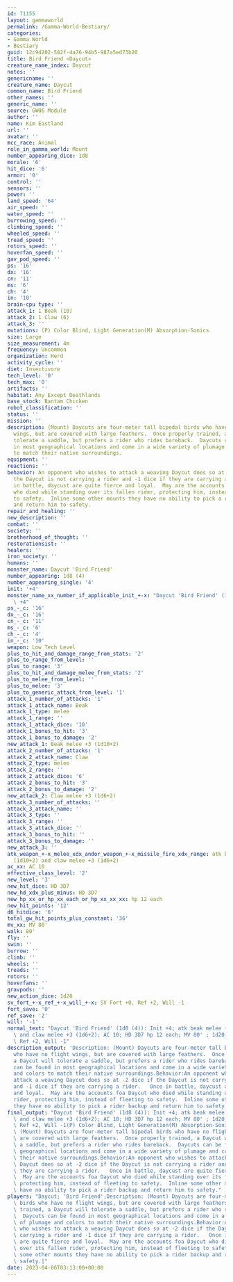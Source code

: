```yaml
---
id: 71155
layout: gammaworld
permalink: /Gamma-World-Bestiary/
categories:
- Gamma World
- Bestiary
guid: 12c9d202-582f-4a76-94b5-987a5ed73b20
title: Bird Friend «Daycut»
creature_name_index: Daycut
notes: ''
genericname: ''
creature_name: Daycut
common_name: Bird Friend
other_names: ''
generic_name: ''
source: GW06 Module
author: ''
name: Kim Eastland
url: ''
avatar: ''
mcc_race: Animal
role_in_gamma_world: Mount
number_appearing_dice: 1d8
morale: '6'
hit_dice: '6'
armor: '0'
control: ''
sensors: ''
power: ''
land_speed: '64'
air_speed: ''
water_speed: ''
burrowing_speed: ''
climbing_speed: ''
wheeled_speed: ''
tread_speed: ''
rotors_speed: ''
hoverfan_speed: ''
gav_pod_speed: ''
ps: '16'
dx: '16'
cn: '11'
ms: '6'
ch: '4'
in: '10'
brain-cpu type: ''
attack_1: 1 Beak (10)
attack_2: 1 Claw (6)
attack_3: ''
mutations: (P) Color Blind, Light Generation(M) Absorption-Sonics
size: Large
size_measurement: 4m
frequency: Uncommon
organization: Herd
activity_cycle: ''
diet: Insectivore
tech_level: '0'
tech_max: '0'
artifacts: ''
habitat: Any Except Deathlands
base_stock: Bantam Chicken
robot_classification: ''
status: ''
mission: ''
description: (Mount) Daycuts are four-meter tall bipedal birds who have no flight
  wings, but are covered with large feathers.  Once properly trained, a Daycut will
  tolerate a saddle, but prefers a rider who rides bareback.  Daycuts can be found
  in most geographical locations and come in a wide variety of plumage and colors
  to match their native surroundings.
equipment: ''
reactions: ''
behavior: An opponent who wishes to attack a weaving Daycut does so at -2 dice if
  the Daycut is not carrying a rider and -1 dice if they are carrying a rider.   Once
  in battle, daycust are quite fierce and loyal.  May are the accounts foa Daycut
  who died while standing over its fallen rider, protecting him, instead of fleeting
  to safety.  Inline some other mounts they have no ability to pick a rider backup
  and return him to safety.
repair_and_healing: ''
new_description: ''
combat: ''
society: ''
brotherhood_of_thought: ''
restorationsist: ''
healers: ''
iron_society: ''
humans: ''
monster_name: Daycut 'Bird Friend'
number_appearing: 1d8 (4)
number_appearing_single: '4'
init: '+4'
monster_name_xx_number_if_applicable_init_+-x: "Daycut 'Bird Friend' (1d8 (4)): Init\
  \ +4"
ps_-_c: '16'
dx_-_c: '16'
cn_-_c: '11'
ms_-_c: '6'
ch_-_c: '4'
in_-_c: '10'
weapon: Low Tech Level
plus_to_hit_and_damage_range_from_stats: '2'
plus_to_range_from_level: ''
plus_to_range: '3'
plus_to_hit_and_damage_melee_from_stats: '2'
plus_to_melee_from_level: ''
plus_to_melee: '3'
plus_to_generic_attack_from_level: '1'
attack_1_number_of_attacks: '1'
attack_1_attack_name: Beak
attack_1_type: melee
attack_1_range: ''
attack_1_attack_dice: '10'
attack_1_bonus_to_hit: '3'
attack_1_bonus_to_damage: '2'
new_attack_1: Beak melee +3 (1d10+2)
attack_2_number_of_attacks: '1'
attack_2_attack_name: Claw
attack_2_type: melee
attack_2_range: ''
attack_2_attack_dice: '6'
attack_2_bonus_to_hit: '3'
attack_2_bonus_to_damage: '2'
new_attack_2: Claw melee +3 (1d6+2)
attack_3_number_of_attacks: ''
attack_3_attack_name: ''
attack_3_type: ''
attack_3_range: ''
attack_3_attack_dice: ''
attack_3_bonus_to_hit: ''
attack_3_bonus_to_damage: ''
new_attack_3: ''
atk_weapon_+-x_melee_xdx_andor_weapon_+-x_missile_fire_xdx_range: atk beak melee +3
  (1d10+2) and claw melee +3 (1d6+2)
ac_xx: AC 10
effective_class_level: '2'
new_level: '3'
new_hit_dice: HD 3D7
new_hd_xdx_plus_minus: HD 3D7
new_hp_xx_or_hp_xx_each_or_hp_xx_xx_xx: hp 12 each
new_hit_points: '12'
d6_hitdice: '6'
total_gw_hit_points_plus_constant: '36'
mv_xx: MV 80'
walk: 80'
fly: ''
swim: ''
burrow: ''
climb: ''
wheels: ''
treads: ''
rotors: ''
hoverfans: ''
gravpods: ''
new_action_dice: 1d20
sv_fort_+-x_ref_+-x_will_+-x: SV Fort +0, Ref +2, Will -1
fort_save: '0'
ref_save: '2'
will: '-1'
normal_text: "Daycut 'Bird Friend' (1d8 (4)): Init +4; atk beak melee +3 (1d10+2)\
  \ and claw melee +3 (1d6+2); AC 10; HD 3D7 hp 12 each; MV 80' ; 1d20; SV Fort +0,\
  \ Ref +2, Will -1"
description_output: 'Description: (Mount) Daycuts are four-meter tall bipedal birds
  who have no flight wings, but are covered with large feathers.  Once properly trained,
  a Daycut will tolerate a saddle, but prefers a rider who rides bareback.  Daycuts
  can be found in most geographical locations and come in a wide variety of plumage
  and colors to match their native surroundings.Behavior:An opponent who wishes to
  attack a weaving Daycut does so at -2 dice if the Daycut is not carrying a rider
  and -1 dice if they are carrying a rider.   Once in battle, daycust are quite fierce
  and loyal.  May are the accounts foa Daycut who died while standing over its fallen
  rider, protecting him, instead of fleeting to safety.  Inline some other mounts
  they have no ability to pick a rider backup and return him to safety.'
final_output: "Daycut 'Bird Friend' (1d8 (4)): Init +4; atk beak melee +3 (1d10+2)\
  \ and claw melee +3 (1d6+2); AC 10; HD 3D7 hp 12 each; MV 80' ; 1d20; SV Fort +0,\
  \ Ref +2, Will -1(P) Color Blind, Light Generation(M) Absorption-SonicsDescription:\
  \ (Mount) Daycuts are four-meter tall bipedal birds who have no flight wings, but\
  \ are covered with large feathers.  Once properly trained, a Daycut will tolerate\
  \ a saddle, but prefers a rider who rides bareback.  Daycuts can be found in most\
  \ geographical locations and come in a wide variety of plumage and colors to match\
  \ their native surroundings.Behavior:An opponent who wishes to attack a weaving\
  \ Daycut does so at -2 dice if the Daycut is not carrying a rider and -1 dice if\
  \ they are carrying a rider.   Once in battle, daycust are quite fierce and loyal.\
  \  May are the accounts foa Daycut who died while standing over its fallen rider,\
  \ protecting him, instead of fleeting to safety.  Inline some other mounts they\
  \ have no ability to pick a rider backup and return him to safety."
players: "Daycut; 'Bird Friend';Description: (Mount) Daycuts are four-meter tall bipedal\
  \ birds who have no flight wings, but are covered with large feathers.  Once properly\
  \ trained, a Daycut will tolerate a saddle, but prefers a rider who rides bareback.\
  \  Daycuts can be found in most geographical locations and come in a wide variety\
  \ of plumage and colors to match their native surroundings.Behavior:An opponent\
  \ who wishes to attack a weaving Daycut does so at -2 dice if the Daycut is not\
  \ carrying a rider and -1 dice if they are carrying a rider.   Once in battle, daycust\
  \ are quite fierce and loyal.  May are the accounts foa Daycut who died while standing\
  \ over its fallen rider, protecting him, instead of fleeting to safety.  Inline\
  \ some other mounts they have no ability to pick a rider backup and return him to\
  \ safety.|"
date: 2023-04-06T03:13:00+00:00
---
```

</br>